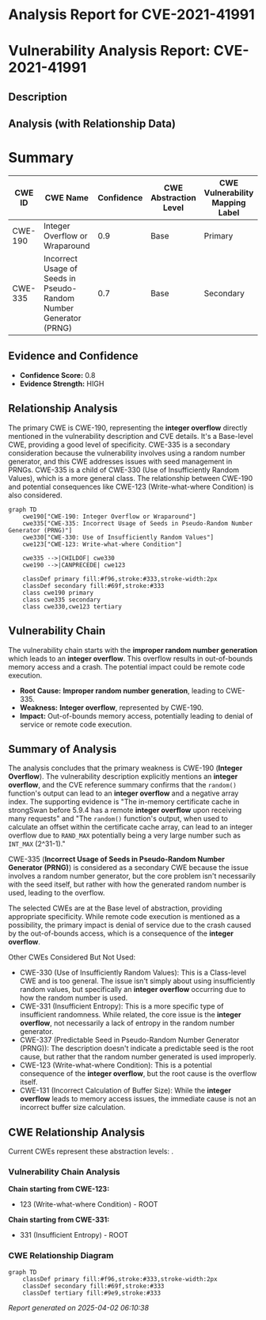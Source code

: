 # Analysis Report for CVE-2021-41991

# Vulnerability Analysis Report: CVE-2021-41991

## Description



## Analysis (with Relationship Data)

# Summary
| CWE ID | CWE Name | Confidence | CWE Abstraction Level | CWE Vulnerability Mapping Label | CWE-Vulnerability Mapping Notes |
|---|---|---|---|---|---|
| CWE-190 | Integer Overflow or Wraparound | 0.9 | Base | Primary | Allowed |
| CWE-335 | Incorrect Usage of Seeds in Pseudo-Random Number Generator (PRNG) | 0.7 | Base | Secondary | Allowed |

## Evidence and Confidence

*   **Confidence Score:** 0.8
*   **Evidence Strength:** HIGH

## Relationship Analysis
The primary CWE is CWE-190, representing the **integer overflow** directly mentioned in the vulnerability description and CVE details. It's a Base-level CWE, providing a good level of specificity. CWE-335 is a secondary consideration because the vulnerability involves using a random number generator, and this CWE addresses issues with seed management in PRNGs. CWE-335 is a child of CWE-330 (Use of Insufficiently Random Values), which is a more general class. The relationship between CWE-190 and potential consequences like CWE-123 (Write-what-where Condition) is also considered.

```mermaid
graph TD
    cwe190["CWE-190: Integer Overflow or Wraparound"]
    cwe335["CWE-335: Incorrect Usage of Seeds in Pseudo-Random Number Generator (PRNG)"]
    cwe330["CWE-330: Use of Insufficiently Random Values"]
    cwe123["CWE-123: Write-what-where Condition"]

    cwe335 -->|CHILDOF| cwe330
    cwe190 -->|CANPRECEDE| cwe123

    classDef primary fill:#f96,stroke:#333,stroke-width:2px
    classDef secondary fill:#69f,stroke:#333
    class cwe190 primary
    class cwe335 secondary
    class cwe330,cwe123 tertiary
```

## Vulnerability Chain
The vulnerability chain starts with the **improper random number generation** which leads to an **integer overflow**. This overflow results in out-of-bounds memory access and a crash. The potential impact could be remote code execution.
  - **Root Cause:** **Improper random number generation**, leading to CWE-335.
  - **Weakness:** **Integer overflow**, represented by CWE-190.
  - **Impact:** Out-of-bounds memory access, potentially leading to denial of service or remote code execution.

## Summary of Analysis
The analysis concludes that the primary weakness is CWE-190 (**Integer Overflow**). The vulnerability description explicitly mentions an **integer overflow**, and the CVE reference summary confirms that the `random()` function's output can lead to an **integer overflow** and a negative array index. The supporting evidence is "The in-memory certificate cache in strongSwan before 5.9.4 has a remote **integer overflow** upon receiving many requests" and "The `random()` function's output, when used to calculate an offset within the certificate cache array, can lead to an integer overflow due to `RAND_MAX` potentially being a very large number such as `INT_MAX` (2^31-1)."

CWE-335 (**Incorrect Usage of Seeds in Pseudo-Random Number Generator (PRNG)**) is considered as a secondary CWE because the issue involves a random number generator, but the core problem isn't necessarily with the seed itself, but rather with how the generated random number is used, leading to the overflow.

The selected CWEs are at the Base level of abstraction, providing appropriate specificity. While remote code execution is mentioned as a possibility, the primary impact is denial of service due to the crash caused by the out-of-bounds access, which is a consequence of the **integer overflow**.

Other CWEs Considered But Not Used:

*   CWE-330 (Use of Insufficiently Random Values): This is a Class-level CWE and is too general. The issue isn't simply about using insufficiently random values, but specifically an **integer overflow** occurring due to how the random number is used.
*   CWE-331 (Insufficient Entropy): This is a more specific type of insufficient randomness. While related, the core issue is the **integer overflow**, not necessarily a lack of entropy in the random number generator.
*   CWE-337 (Predictable Seed in Pseudo-Random Number Generator (PRNG)): The description doesn't indicate a predictable seed is the root cause, but rather that the random number generated is used improperly.
*   CWE-123 (Write-what-where Condition): This is a potential consequence of the **integer overflow**, but the root cause is the overflow itself.
*   CWE-131 (Incorrect Calculation of Buffer Size): While the **integer overflow** leads to memory access issues, the immediate cause is not an incorrect buffer size calculation.


## CWE Relationship Analysis

Current CWEs represent these abstraction levels: .


### Vulnerability Chain Analysis

**Chain starting from CWE-123:**
- 123 (Write-what-where Condition) - ROOT


**Chain starting from CWE-331:**
- 331 (Insufficient Entropy) - ROOT



### CWE Relationship Diagram

```mermaid
graph TD
    classDef primary fill:#f96,stroke:#333,stroke-width:2px
    classDef secondary fill:#69f,stroke:#333
    classDef tertiary fill:#9e9,stroke:#333
```



*Report generated on 2025-04-02 06:10:38*
